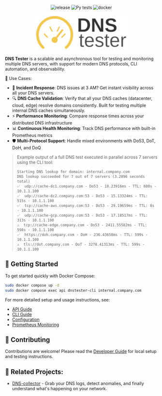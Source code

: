 <p align="center">
  <img src="https://img.shields.io/github/v/release/dmachard/dns-tester?logo=github&sort=semver" alt="release"/>
  <img src="https://img.shields.io/badge/pytest-44-green" alt="Py tests"/>
  <img src="https://img.shields.io/docker/pulls/dmachard/dnstester.svg" alt="docker"/>
</p>

<p align="center">
  <img src="docs/logo-dns-tester.png" alt="DNS-collector"/>
</p>

**DNS Tester** is a scalable and asynchronous tool for testing and monitoring multiple DNS servers, with support for modern DNS protocols, CLI automation, and observability.

🎯 Use Cases:
- 🚨 **Incident Response**: DNS issues at 3 AM? Get instant visibility across all your DNS servers.
- 🔍 **DNS Cache Validation**: Verify that all your DNS caches (datacenter, cloud, edge) resolve domains consistently. Built for testing multiple internal DNS caches simultaneously.
- ⚡ **Performance Monitoring**: Compare response times across your distributed DNS infrastructure
- 📊 **Continuous Health Monitoring**: Track DNS performance with built-in Prometheus metrics
- 🛡️ **Multi-Protocol Support**: Handle mixed environments with Do53, DoT, DoH, and DoQ

> Example output of a full DNS test executed in parallel across 7 servers using the CLI tool:
> 
> ```
> Starting DNS lookup for domain: internal.company.com
> DNS lookup succeeded for 7 out of 7 servers (3.2896 seconds total)
> ✅  udp://cache-dc1.company.com - Do53 - 18.23916ms - TTL: 600s - 10.1.1.100
> ✅  udp://cache-dc2.company.com:53 - Do53 - 15.13324ms - TTL: 515s - 10.1.1.100
> ✅  tcp://cache-aws.company.com:53 - Do53 - 29.19659ms - TTL: 8s - 10.1.1.100
> ✅  udp://cache-gcp.company.com:53 - Do53 - 17.18517ms - TTL: 313s - 10.1.1.100
> ⚠️  tcp://cache-edge.company.com - Do53 - 2411.55582ms - TTL: 598s - 10.1.1.100
> ✅  https://doh.company.com - DoH - 236.43650ms - TTL: 599s - 10.1.1.100
> ⚠️  tls://dot.company.com - DoT - 3278.41313ms - TTL: 599s - 10.1.1.100
> ```

## 🚀 Getting Started

To get started quickly with Docker Compose:

```bash
sudo docker compose up -d
sudo docker compose exec api dnstester-cli internal.company.com
```

For more detailed setup and usage instructions, see:
- [API Guide](docs/API_GUIDE.md) 
- [CLI Guide](docs/CLI_GUIDE.md) 
- [Configuration](docs/CONFIG.md)
- [Prometheus Monitoring](docs/MONITORING.md)

## 🤝 Contributing

Contributions are welcome!
Please read the [Developer Guide](CONTRIBUTING.md) for local setup and testing instructions.

## 🧰 Related Projects:

- [DNS-collector](https://github.com/dmachard/DNS-collector) - Grab your DNS logs, detect anomalies, and finally understand what's happening on your network.
